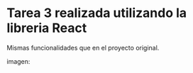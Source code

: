 # Tarea 3 realizada utilizando la libreria React
Mismas funcionalidades que en el proyecto original.

imagen:

